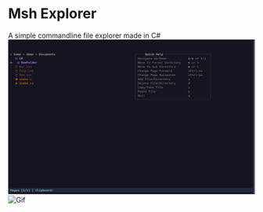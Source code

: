 # Msh Explorer

A simple commandline file explorer made in C#
![Screenshot](https://github.com/Simply-Cod/MshExplorer/blob/master/Msh-ExplorerScreenshot1.png)
![Gif](https://imgur.com/a/5VZcAFA)
